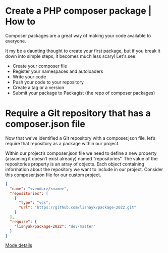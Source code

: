 # Create a PHP composer package | How to

Composer packages are a great way of making your code available to everyone.

It my be a daunting thought to create your first package, but if you break it down into simple steps, it becomes much
less scary! Let's see:

* Create your composer file
* Register your namespaces and autoloaders
* Write your code
* Push your code to your repository
* Create a tag or a version
* Submit your package to Packagist (the repo of composer packages)

# Require a Git repository that has a composer.json file


Now that we’ve identified a GIt repository with a composer.json file, let’s require that repository as a package within
our project.

Within our project’s composer.json file we need to define a new property (assuming it doesn’t exist already) named
“repositories“. The value of the repositories property is an array of objects. Each object containing information about
the repository we want to include in our project. Consider this composer.json file for our custom project.

```json
{
  "name": "<vendor>/<name>",
  "repositories": [
    {
      "type": "vcs",
      "url": "https://github.com/lisnayk/package-2022.git"
    }
  ],
  "require": {
    "lisnyak/package-2022": "dev-master"
  }
}
```
[Mode details](https://www.daggerhartlab.com/composer-how-to-use-git-repositories/)
